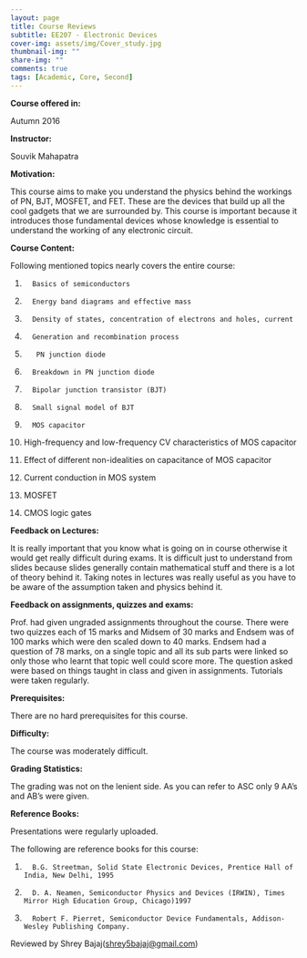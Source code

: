 ```yaml
---
layout: page
title: Course Reviews
subtitle: EE207 - Electronic Devices
cover-img: assets/img/Cover_study.jpg
thumbnail-img: ""
share-img: ""
comments: true
tags: [Academic, Core, Second]
---
```


**Course offered in:** 

Autumn 2016

**Instructor:** 

Souvik Mahapatra

**Motivation:**

This course aims to make you understand the physics behind the workings of PN, BJT, MOSFET, and FET. These are the devices that build up all the cool gadgets that we are surrounded by. This course is important because it introduces those fundamental devices whose knowledge is essential to understand the working of any electronic circuit.

**Course Content:**

Following mentioned topics nearly covers the entire course:

1.       Basics of semiconductors

2.       Energy band diagrams and effective mass

3.       Density of states, concentration of electrons and holes, current

4.       Generation and recombination process

5.        PN junction diode

6.       Breakdown in PN junction diode

7.       Bipolar junction transistor (BJT)

8.       Small signal model of BJT

9.       MOS capacitor

10.   High-frequency and low-frequency CV characteristics of MOS capacitor

11.   Effect of different non-idealities on capacitance of MOS capacitor

12.   Current conduction in MOS system

13.   MOSFET

14.   CMOS logic gates

**Feedback on Lectures:**

It is really important that you know what is going on in course otherwise it would get really difficult during exams. It is difficult just to understand from slides because slides generally contain mathematical stuff and there is a lot of theory behind it. Taking notes in lectures was really useful as you have to be aware of the assumption taken and physics behind it.

**Feedback on assignments, quizzes and exams:**

Prof. had given ungraded assignments throughout the course. There were two quizzes each of 15 marks and Midsem of 30 marks and Endsem was of 100 marks which were den scaled down to 40 marks. Endsem had a question of 78 marks, on a single topic and all its sub parts were linked so only those who learnt that topic well could score more. The question asked were based on things taught in class and given in assignments. Tutorials were taken regularly.

**Prerequisites:**

There are no hard prerequisites for this course.

**Difficulty:**

The course was moderately difficult.

**Grading Statistics:**

The grading was not on the lenient side. As you can refer to ASC only 9 AA’s and AB’s were given.

**Reference Books:**

Presentations were regularly uploaded.

The following are reference books for this course:

1.       B.G. Streetman, Solid State Electronic Devices, Prentice Hall of India, New Delhi, 1995

2.       D. A. Neamen, Semiconductor Physics and Devices (IRWIN), Times Mirror High Education Group, Chicago)1997

3.       Robert F. Pierret, Semiconductor Device Fundamentals, Addison-Wesley Publishing Company.

Reviewed by Shrey Bajaj(shrey5bajaj@gmail.com)
